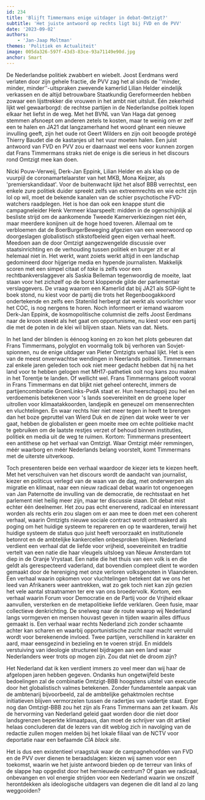 ```yaml
---
id: 234
title: 'Blijft Timmermans enige uitdager in debat-Omtzigt?'
subtitle: 'Het juiste antwoord op rechts ligt bij FVD en de PVV'
date: '2023-09-02'
authors:
    - 'Jan-Jaap Moltman'
themes: 'Politiek en Actualiteit'
image: 005da326-597f-43d3-83ce-93a71149e90d.jpg
anchor: Smart
---
```


De Nederlandse politiek zwabbert en wiebelt. Joost Eerdmans werd verlaten door zijn gehele fractie, de PVV zag het al sinds de ''minder, minder, minder''-uitspraken zwevende kamerlid Lilian Helder eindelijk verkassen en de altijd betrouwbare Staatkundig Gereformeerden hebben zowaar een lijsttrekker die vrouwen in het ambt niet uitsluit. Één zekerheid lijkt wel gewaarborgd: de rechtse partijen in de Nederlandse politiek lopen elkaar het liefst in de weg. Met het BVNL van Van Haga dat genoeg stemmen afsnoept om anderen zetels te kosten, maar te weinig om er zelf een te halen en JA21 dat langzamerhand het woord gênant een nieuwe invulling geeft, zijn het oude rot Geert Wilders en zijn ooit beoogde protégé Thierry Baudet die de kastanjes uit het vuur moeten halen. Een juist antwoord van FVD en PVV zou er daarnaast wel eens voor kunnen zorgen dat Frans Timmermans straks niet de enige is die serieus in het discours rond Omtzigt mee kan doen. 

Nicki Pouw-Verweij, Derk-Jan Eppink, Lilian Helder en als klap op de vuurpijl de coronamartelaarster van het MKB, Mona Keijzer, als 'premierskandidaat'. Voor de buitenwacht lijkt het alsof BBB verrechtst, een enkele zure politiek duider spreekt zelfs van extreemrechts en wie echt zijn lol op wil, moet de bekende kanalen van de schier psychotische FVD-watchers raadplegen. Het is hoe dan ook een knappe stunt die campagneleider Henk Vermeer klaarspeelt: midden in de ogenschijnlijk al besliste strijd om de aankomende Tweede Kamerverkiezingen niet één, maar meerdere konijnen uit de hoge hoed toveren. Allemaal om te verbloemen dat de BoerBurgerBeweging afgezien van een weerwoord op doorgeslagen globalistisch stikstofbeleid geen eigen verhaal heeft. Meedoen aan de door Omtzigt aangezwengelde discussie over staatsinrichting en de verhouding tussen politiek en burger zit er al helemaal niet in. Het werkt, want zoiets werkt altijd in een landschap gedomineerd door hijgerige media en hypende journalisten. Makkelijk scoren met een simpel citaat of *take* is zelfs voor een rechtbankverslaggever als Saskia Belleman tegenwoordig de moeite, laat staan voor het zichzelf op de borst kloppende gilde der parlementair verslaggevers. De vraag waarom een Kamerlid dat bij JA21 als SGP-light te boek stond, nu kiest voor de partij die trots het Regenboogakkoord ondertekende en zelfs een Statenlid herbergt dat werkt als voorlichter voor het COC, is nog nergens te horen. Noch informeert er iemand waarom Derk-Jan Eppink, de kosmopolitische columnist die zelfs Joost Eerdmans naar de kroon steekt als het gaat om opportunisme, nu kiest voor een partij die met de poten in de klei wil blijven staan. Niets van dat. Niets. 

In het land der blinden is éénoog koning en zo kon het plots gebeuren dat Frans Timmermans, polyglot en voormalig tolk bij verhoren van Sovjet-spionnen, nu de enige uitdager van Pieter Omtzigts verhaal lijkt. Het is een van de meest onverwachtse wendingen in Neerlands politiek. Timmermans zal enkele jaren geleden toch ook niet meer gedacht hebben dat hij na het land voor te hebben gelogen met MH17-pathetiek ooit nog kans zou maken in het Torentje te landen. Of wellicht wel. Frans Timmermans gelooft vooral in Frans Timmermans en dat blijkt niet geheel onterecht, immers de partijencombinatie GroenLinks-PvdA staat er. Hun heerschappij zou hel en verdoemenis betekenen voor 's lands soevereiniteit en de groene loper uitrollen voor klimaatakkoorden, landjepik en geneuzel om mensenrechten en vluchtelingen. En waar rechts hier niet meer tegen in heeft te brengen dan het boze gepruttel van Wierd Duk en de zijnen dat woke weer te ver gaat, hebben de globalisten er geen moeite mee om echte politieke macht te gebruiken om de laatste restjes verzet of behoud binnen instituties, politiek en media uit de weg te ruimen. Kortom: Timmermans presenteert een antithese op het verhaal van Omtzigt. Waar Omtzigt méér remmingen, méér waarborg en méér Nederlands belang voorstelt, komt Timmermans met de uiterste uitverkoop.

Toch presenteren beide een verhaal waardoor de kiezer iets te kiezen heeft. Met het verschuiven van het discours wordt de aandacht van journalist, kiezer en politicus verlegd van de waan van de dag, met onderwerpen als migratie en klimaat, naar een nieuw radicaal debat waarin tot ongenoegen van Jan Paternotte de invulling van de democratie, de rechtsstaat en het parlement niet heilig meer zijn, maar ter discussie staan. Dit debat mist echter één deelnemer. Het zou pas echt enerverend, radicaal en interessant worden als rechts erin zou slagen om er aan mee te doen met een coherent verhaal, waarin Omtzigts nieuwe sociale contract wordt ontmaskerd als poging om het huidige systeem te repareren en op te waarderen, terwijl het huidige systeem de status quo juist heeft veroorzaakt en institutionele betonrot en de ambtelijke kankercellen onbesproken blijven. Nederland verdient een verhaal dat de liefde voor vrijheid, soevereiniteit en traditie vertelt van een natie die haar vleugels uitsloeg van Nieuw Amsterdam tot diep in de Oranje Vrystaat. Een natie die het thuis van een volk is en die geldt als gerespecteerd vaderland, dat bovendien compleet dient te worden gemaakt door de hereniging met onze verloren volksgenoten in Vlaanderen. Een verhaal waarin opkomen voor vluchtelingen betekent dat we ons het leed van Afrikaners weer aantrekken, wat zo gek toch niet kan zijn gezien het vele aantal straatnamen ter ere van ons broedervolk. Kortom, een verhaal waarin Forum voor Democratie en de Partij voor de Vrijheid elkaar aanvullen, versterken en de metapolitieke liefde verklaren. Geen fusie, maar collectieve denkrichting. De snelweg naar de route waarop wij Nederland langs vormgeven en mensen houvast geven in tijden waarin alles diffuus gemaakt is. Een verhaal waar rechts Nederland zich zonder schaamte achter kan scharen en waarbij opportunistische zucht naar macht verruild wordt voor berekenende invloed. Twee partijen, verschillend in karakter en aard, maar eensgezind in bezieling en te voeren strijd. En middels verstuiving van ideologie structureel bijdragen aan een land waar Nederlanders weer trots op mogen zijn. Zou dat niet de droom zijn?

Het Nederland dat ik ken verdient immers zo veel meer dan wij haar de afgelopen jaren hebben gegeven. Ondanks hun ongetwijfeld beste bedoelingen zal de combinatie Omtzigt-BBB hoogstens uitstel van executie door het globalistisch valmes betekenen. Zonder fundamentele aanpak van de ambtenarij bijvoorbeeld, zal de ambtelijke gehaktmolen rechtse initiatieven blijven vermorzelen tussen de radertjes van vadertje staat. Erger nog dan Omtzigt-BBB zou het zijn als Frans Timmermans aan zet kwam. Als de hervorming van Nederland geleid gaat worden door die niet door landsgrenzen beperkte klimaatpaus, dan moet de schrijver van dit artikel helaas concluderen dat de lezers van dit weblog zich in navolging van de redactie zullen mogen  melden bij het lokale filiaal van de NCTV voor deportatie naar een befaamde *CIA black site*. 

Het is dus een existentieel vraagstuk waar de campagnehoofden van FVD en de PVV over dienen te beraadslagen: kiezen wij samen voor een toekomst, waarin we het juiste antwoord bieden op de terreur van links of de slappe hap opgedist door het hernieuwde centrum? Of gaan we radicaal, onbevangen en vol energie strijden voor een Nederland waarin we onszelf herontdekken als ideologische uitdagers van degenen die dit land al zo lang weggooiden?
